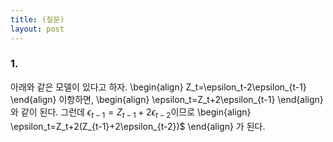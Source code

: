 ```yaml
---
title: (질문) 
layout: post
---
```


### 1. 
아래와 같은 모델이 있다고 하자. 
\begin{align}
Z_t=\epsilon_t-2\epsilon_{t-1}
\end{align}
이항하면, 
\begin{align}
\epsilon_t=Z_t+2\epsilon_{t-1}
\end{align}
와 같이 된다. 그런데 $\epsilon_{t-1}=Z_{t-1}+2\epsilon_{t-2}$이므로 
\begin{align}
\epsilon_t=Z_t+2(Z_{t-1}+2\epsilon_{t-2})$
\end{align}
가 된다. 